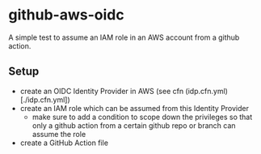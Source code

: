 # github-aws-oidc
A simple test to assume an IAM role in an AWS account from a github action.

## Setup
* create an OIDC Identity Provider in AWS (see cfn (idp.cfn.yml)[./idp.cfn.yml])
* create an IAM role which can be assumed from this Identity Provider
  - make sure to add a condition to scope down the privileges so that only a github action from a certain github repo or branch can assume the role
* create a GitHub Action file
